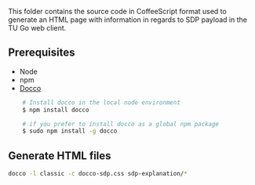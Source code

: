 This folder contains the source code in CoffeeScript format used to generate an HTML page with information in regards to SDP payload in the TU Go web client.

## Prerequisites

- Node
- npm
- [Docco](https://jashkenas.github.io/docco/)

```bash
    # Install docco in the local node environment
    $ npm install docco

    # if you prefer to install docco as a global npm package
    $ sudo npm install -g docco

```

## Generate HTML files

```bash
docco -l classic -c docco-sdp.css sdp-explanation/*
```

